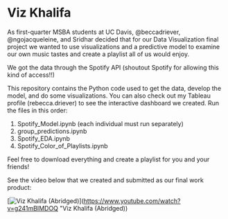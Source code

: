 # Viz Khalifa
As first-quarter MSBA students at UC Davis, @beccadriever, @ngojacqueleine, and Sridhar decided that for our Data Visualization final project we wanted to use visualizations and a predictive model to examine our own music tastes and create a playlist all of us would enjoy.

We got the data through the Spotify API (shoutout Spotify for allowing this kind of access!!)

This repository contains the Python code used to get the data, develop the model, and do some visualizations. 
You can also check out my Tableau profile (rebecca.driever) to see the interactive dashboard we created. Run the files in this order: 
  1. Spotify_Model.ipynb (each individual must run separately)
  2. group_predictions.ipynb
  3. Spotify_EDA.ipynb
  4. Spotify_Color_of_Playlists.ipynb

Feel free to download everything and create a playlist for you and your friends!

See the video below that we created and submitted as our final work product:

[![Viz Khalifa (Abridged)](https://img.youtube.com/vi/LwtY5U5H3q0/0.jpg)](https://www.youtube.com/watch?v=g241mBIMDOQ "Viz Khalifa (Abridged))
